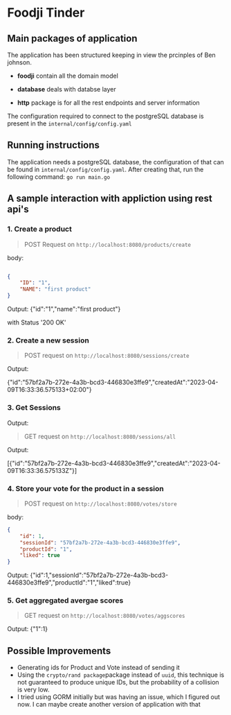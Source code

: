 # Foodji Tinder

## Main packages of application

The application has been structured keeping in view the prcinples of Ben johnson.

* **foodji** contain all the domain model

* **database** deals with databse layer

* **http** package is for all the rest endpoints and server information

The configuration required to connect to the postgreSQL database is present in the `internal/config/config.yaml`

## Running instructions

The application needs a postgreSQL database, the configuration of that can be found in `internal/config/config.yaml`.
After creating that, run the following command:
`go run main.go`

## A sample interaction with appliction using rest api's

### 1. Create a product

 > POST Request on `http://localhost:8080/products/create`

body:

```JSON

{
    "ID": "1",
    "NAME": "first product"
}
```

Output:
{"id":"1","name":"first product"}

with Status '200 OK'

### 2. Create a new session

> POST request on `http://localhost:8080/sessions/create`

Output:

{"id":"57bf2a7b-272e-4a3b-bcd3-446830e3ffe9","createdAt":"2023-04-09T16:33:36.575133+02:00"}

### 3. Get Sessions

Output:
> GET request on `http://localhost:8080/sessions/all`

Output:

[{"id":"57bf2a7b-272e-4a3b-bcd3-446830e3ffe9","createdAt":"2023-04-09T16:33:36.575133Z"}]

### 4. Store your vote for the product in a session

> POST request on `http://localhost:8080/votes/store`

body:

```JSON
{
    "id": 1,
    "sessionId": "57bf2a7b-272e-4a3b-bcd3-446830e3ffe9",
    "productId": "1",
    "liked": true
}
```

Output:
 {"id":1,"sessionId":"57bf2a7b-272e-4a3b-bcd3-446830e3ffe9","productId":"1","liked":true}

### 5. Get aggregated avergae scores

> GET request on `http://localhost:8080/votes/aggscores`

Output:
{"1":1}

## Possible Improvements

* Generating ids for Product and Vote instead of sending it
* Using the `crypto/rand package`package instead of `uuid`, this technique is not guaranteed to produce unique IDs, but the probability of a collision is very low.
* I tried using GORM initially but was having an issue, which I figured out now. I can maybe create another version of application with that
